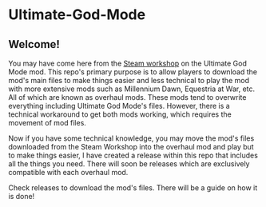 # Ultimate-God-Mode
## Welcome!
You may have come here from the [Steam workshop](https://steamcommunity.com/sharedfiles/filedetails/?id=1710233598) on the Ultimate God Mode mod. This repo's primary purpose is to allow players to download the mod's main files to make things easier and less technical to play the mod with more extensive mods such as Millennium Dawn, Equestria at War, etc. All of which are known as overhaul mods. These mods tend to overwrite everything including Ultimate God Mode's files. However, there is a technical workaround to get both mods working, which requires the movement of mod files. 

Now if you have some technical knowledge, you may move the mod's files downloaded from the Steam Workshop into the overhaul mod and play but to make things easier, I have created a release within this repo that includes all the things you need. There will soon be releases which are exclusively compatible with each overhaul mod.

Check releases to download the mod's files. There will be a guide on how it is done!
